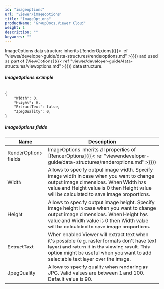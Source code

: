 ```yaml
---
id: "imageoptions"
url: "viewer/imageoptions"
title: "ImageOptions"
productName: "GroupDocs.Viewer Cloud"
weight: 1
description: ""
keywords: ""
---
```


ImageOptions data structure inherits [RenderOptions]({{< ref "viewer/developer-guide/data-structures/renderoptions.md" >}})) and used as part of [ViewOptions]({{< ref "viewer/developer-guide/data-structures/viewoptions.md" >}})) data structure.

##### ImageOptions example #####

```html

{
	"Width": 0,
	"Height": 0,
	"ExtractText": false,
	"JpegQuality": 0,
}

```

##### ImageOptions fields #####

|Name|Description
|---|---
|RenderOptions fields|ImageOptions inherits all properties of [RenderOptions]({{< ref "viewer/developer-guide/data-structures/renderoptions.md" >}}))
|Width|Allows to specify output image width. Specify image width in case when you want to change output image dimensions. When Width has value and Height value is 0 then Height value will be calculated to save image proportions.
|Height|Allows to specify output image height. Specify image height in case when you want to change output image dimensions. When Height has value and Width value is 0 then Width value will be calculated to save image proportions.
|ExtractText|When enabled Viewer will extract text when it's possible (e.g. raster formats don't have text layer) and return it in the viewing result. This option might be useful when you want to add selectable text layer over the image.
|JpegQuality|Allows to specify quality when rendering as JPG. Valid values are between 1 and 100. Default value is 90.
